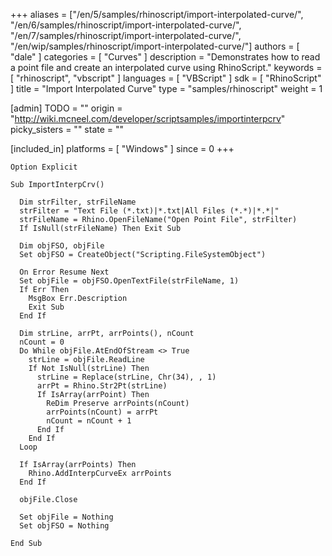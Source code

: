 +++
aliases = ["/en/5/samples/rhinoscript/import-interpolated-curve/", "/en/6/samples/rhinoscript/import-interpolated-curve/", "/en/7/samples/rhinoscript/import-interpolated-curve/", "/en/wip/samples/rhinoscript/import-interpolated-curve/"]
authors = [ "dale" ]
categories = [ "Curves" ]
description = "Demonstrates how to read a point file and create an interpolated curve using RhinoScript."
keywords = [ "rhinoscript", "vbscript" ]
languages = [ "VBScript" ]
sdk = [ "RhinoScript" ]
title = "Import Interpolated Curve"
type = "samples/rhinoscript"
weight = 1

[admin]
TODO = ""
origin = "http://wiki.mcneel.com/developer/scriptsamples/importinterpcrv"
picky_sisters = ""
state = ""

[included_in]
platforms = [ "Windows" ]
since = 0
+++

```vbnet
Option Explicit

Sub ImportInterpCrv()

  Dim strFilter, strFileName
  strFilter = "Text File (*.txt)|*.txt|All Files (*.*)|*.*|"
  strFileName = Rhino.OpenFileName("Open Point File", strFilter)
  If IsNull(strFileName) Then Exit Sub

  Dim objFSO, objFile
  Set objFSO = CreateObject("Scripting.FileSystemObject")

  On Error Resume Next
  Set objFile = objFSO.OpenTextFile(strFileName, 1)
  If Err Then
    MsgBox Err.Description
    Exit Sub
  End If

  Dim strLine, arrPt, arrPoints(), nCount
  nCount = 0  
  Do While objFile.AtEndOfStream <> True
    strLine = objFile.ReadLine
    If Not IsNull(strLine) Then
      strLine = Replace(strLine, Chr(34), , 1)
      arrPt = Rhino.Str2Pt(strLine)
      If IsArray(arrPoint) Then
        ReDim Preserve arrPoints(nCount)
        arrPoints(nCount) = arrPt
        nCount = nCount + 1
      End If
    End If
  Loop

  If IsArray(arrPoints) Then
    Rhino.AddInterpCurveEx arrPoints
  End If

  objFile.Close

  Set objFile = Nothing
  Set objFSO = Nothing

End Sub
```
